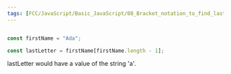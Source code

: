 ```yaml
---
tags: [FCC/JavaScript/Basic_JavaScript/08_Bracket_notation_to_find_last_letter_in_a_string]
---
```

```js

const firstName = "Ada";

const lastLetter = firstName[firstName.length - 1];

```

lastLetter would have a value of the string 'a'.